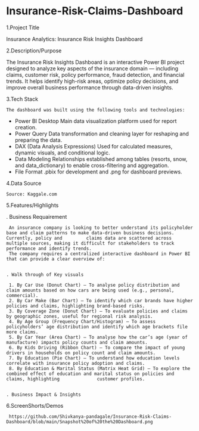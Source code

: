 # Insurance-Risk-Claims-Dashboard

1.Project Title

   Insurance Analytics: Insurance Risk Insights Dashboard


2.Description/Purpose

   The Insurance Risk Insights Dashboard is an interactive Power BI project designed to analyze key aspects of the insurance domain — including claims, customer       risk, policy performance, fraud detection, and financial trends. It helps identify high-risk areas, optimize policy decisions, and improve overall business         performance through data-driven insights.


3.Tech Stack

    The dashboard was built using the following tools and technologies:

   - Power BI Desktop Main data visualization platform used for report creation.
   - Power Query Data transformation and cleaning layer for reshaping and preparing the data.
   - DAX (Data Analysis Expressions) Used for calculated measures, dynamic visuals, and conditional logic.
   - Data Modeling Relationships established among tables (resorts, snow, and data_dictionary) to enable cross-filtering and aggregation.
   - File Format .pbix for development and .png for dashboard previews.


4.Data Source

    Source: Kaggale.com


5.Features/Highlights

   
   . Business Requairement

     An insurance company is looking to better understand its policyholder base and claim patterns to make data-driven business decisions. Currently, policy and         claims data are scattered across multiple sources, making it difficult for stakeholders to track performance and identify trends.
     The company requires a centralized interactive dashboard in Power BI that can provide a clear overview of:


    . Walk through of Key visuals

     1.	By Car Use (Donut Chart) – To analyse policy distribution and claim amounts based on how cars are being used (e.g., personal, commercial).
     2.	By Car Make (Bar Chart) – To identify which car brands have higher policies and claims, highlighting brand-based risks.
     3.	By Coverage Zone (Donut Chart) – To evaluate policies and claims by geographic zones, useful for regional risk analysis.
     4.	By Age Group (Frequency Chart/Histogram) – To assess policyholders’ age distribution and identify which age brackets file more claims.
     5.	By Car Year (Area Chart) – To analyse how the car’s age (year of manufacture) impacts policy counts and claim amounts.
     6.	By Kids Driving (Ribbon Chart) – To compare the impact of young drivers in households on policy count and claim amounts.
     7.	By Education (Pie Chart) – To understand how education levels correlate with insurance policy adoption and claims.
     8.	By Education & Marital Status (Matrix Heat Grid) – To explore the combined effect of education and marital status on policies and claims, highlighting              customer profiles.


    . Business Impact & Insights





6.ScreenShorts/Demos

     https://github.com/Shivkanya-pandagale/Insurance-Risk-Claims-Dashboard/blob/main/Snapshot%20of%20the%20Dashboard.png

   
  





